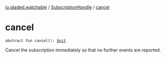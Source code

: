 [io.gladed.watchable](../index.md) / [SubscriptionHandle](index.md) / [cancel](./cancel.md)

# cancel

`abstract fun cancel(): `[`Unit`](https://kotlinlang.org/api/latest/jvm/stdlib/kotlin/-unit/index.html)

Cancel the subscription immediately so that no further events are reported.

